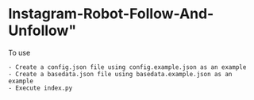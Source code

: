 # Instagram-Robot-Follow-And-Unfollow"



To use 
    
    - Create a config.json file using config.example.json as an example
    - Create a basedata.json file using basedata.example.json as an example
    - Execute index.py
